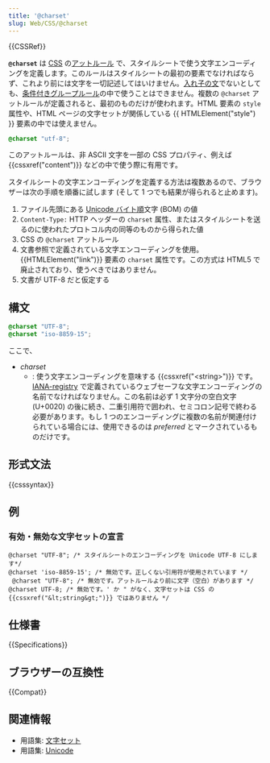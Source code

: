```yaml
---
title: '@charset'
slug: Web/CSS/@charset
---
```


{{CSSRef}}

**`@charset`** は [CSS](/ja/docs/Web/CSS) の[アットルール](/ja/docs/Web/CSS/At-rule) で、スタイルシートで使う文字エンコーディングを定義します。このルールはスタイルシートの最初の要素でなければならず、これより前には文字を一切記述してはいけません。[入れ子の文](/ja/docs/CSS/Syntax#nested_statements)でないとしても、[条件付きグループルール](/ja/docs/CSS/At-rule#条件付きグループルール)の中で使うことはできません。複数の `@charset` アットルールが定義されると、最初のものだけが使われます。HTML 要素の `style` 属性や、HTML ページの文字セットが関係している {{ HTMLElement("style") }} 要素の中では使えません。

```css
@charset "utf-8";
```

このアットルールは、非 ASCII 文字を一部の CSS プロパティ、例えば {{cssxref("content")}} などの中で使う際に有用です。

スタイルシートの文字エンコーディングを定義する方法は複数あるので、ブラウザーは次の手順を順番に試します (そして 1 つでも結果が得られると止めます)。

1. ファイル先頭にある [Unicode バイト順](http://ja.wikipedia.org/wiki/%E3%83%90%E3%82%A4%E3%83%88%E9%A0%86%E3%83%9E%E3%83%BC%E3%82%AF)文字 (BOM) の値
2. `Content-Type:` HTTP ヘッダーの `charset` 属性、またはスタイルシートを送るのに使われたプロトコル内の同等のものから得られた値
3. CSS の `@charset` アットルール
4. 文書参照で定義されている文字エンコーディングを使用。{{HTMLElement("link")}} 要素の `charset` 属性です。この方式は HTML5 で廃止されており、使うべきではありません。
5. 文書が UTF-8 だと仮定する

## 構文

```css
@charset "UTF-8";
@charset "iso-8859-15";
```

ここで、

- _charset_
  - : 使う文字エンコーディングを意味する {{cssxref("&lt;string&gt;")}} です。[IANA-registry](http://www.iana.org/assignments/character-sets) で定義されているウェブセーフな文字エンコーディングの名前でなければなりません。この名前は必ず 1 文字分の空白文字 (U+0020) の後に続き、二重引用符で囲われ、セミコロン記号で終わる必要があります。もし 1 つのエンコーディングに複数の名前が関連付けられている場合には、使用できるのは _preferred_ とマークされているものだけです。

## 形式文法

{{csssyntax}}

## 例

### 有効・無効な文字セットの宣言

```css-nolint
@charset "UTF-8"; /* スタイルシートのエンコーディングを Unicode UTF-8 にします*/
@charset 'iso-8859-15'; /* 無効です。正しくない引用符が使用されています */
 @charset "UTF-8"; /* 無効です。アットルールより前に文字（空白）があります */
@charset UTF-8; /* 無効です。' か " がなく、文字セットは CSS の {{cssxref("&lt;string&gt;")}} ではありません */
```

## 仕様書

{{Specifications}}

## ブラウザーの互換性

{{Compat}}

## 関連情報

- 用語集: [文字セット](/ja/docs/Glossary/character_set)
- 用語集: [Unicode](/ja/docs/Glossary/Unicode)
